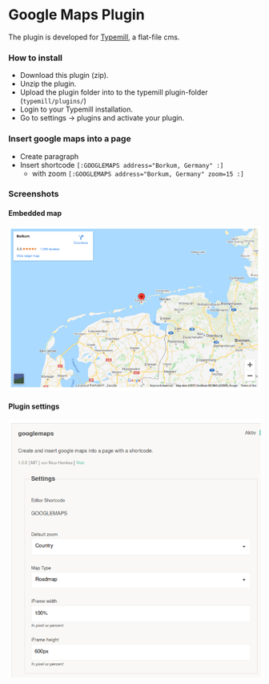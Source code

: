 # Google Maps Plugin

The plugin is developed for [Typemill](https://github.com/typemill/typemill), a flat-file cms.

### How to install

* Download this plugin (zip).
* Unzip the plugin.
* Upload the plugin folder into to the typemill plugin-folder (`typemill/plugins/`)
* Login to your Typemill installation.
* Go to settings -> plugins and activate your plugin.

### Insert google maps into a page

* Create paragraph
* Insert shortcode `[:GOOGLEMAPS address="Borkum, Germany" :]`
  * with zoom `[:GOOGLEMAPS address="Borkum, Germany" zoom=15 :]`

### Screenshots

#### Embedded map

![Map Preview](https://raw.githubusercontent.com/turbopixel/typemill-googlemaps/master/github/screenshot-map.png "Map Preview")

#### Plugin settings

![Settings](https://raw.githubusercontent.com/turbopixel/typemill-googlemaps/master/github/screenshot-settings.png "Settings")